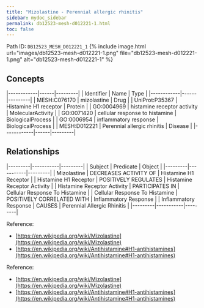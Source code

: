 ```yaml
---
title: "Mizolastine - Perennial allergic rhinitis"
sidebar: mydoc_sidebar
permalink: db12523-mesh-d012221-1.html
toc: false 
---
```



Path ID: `DB12523_MESH_D012221_1`
{% include image.html url="images/db12523-mesh-d012221-1.png" file="db12523-mesh-d012221-1.png" alt="db12523-mesh-d012221-1" %}

## Concepts

|------------|------|---------|
| Identifier | Name | Type    |
|------------|------|---------|
| MESH:C076170 | mizolastine | Drug |
| UniProt:P35367 | Histamine H1 receptor | Protein |
| GO:0004969 | histamine receptor activity | MolecularActivity |
| GO:0071420 | cellular response to histamine | BiologicalProcess |
| GO:0006954 | inflammatory response | BiologicalProcess |
| MESH:D012221 | Perennial allergic rhinitis | Disease |
|------------|------|---------|

## Relationships

|---------|-----------|---------|
| Subject | Predicate | Object  |
|---------|-----------|---------|
| Mizolastine | DECREASES ACTIVITY OF | Histamine H1 Receptor |
| Histamine H1 Receptor | POSITIVELY REGULATES | Histamine Receptor Activity |
| Histamine Receptor Activity | PARTICIPATES IN | Cellular Response To Histamine |
| Cellular Response To Histamine | POSITIVELY CORRELATED WITH | Inflammatory Response |
| Inflammatory Response | CAUSES | Perennial Allergic Rhinitis |
|---------|-----------|---------|

Reference: 
  - [https://en.wikipedia.org/wiki/Mizolastine](https://en.wikipedia.org/wiki/Mizolastine)
  - [https://en.wikipedia.org/wiki/Antihistamine#H1-antihistamines](https://en.wikipedia.org/wiki/Antihistamine#H1-antihistamines)

Reference: 
  - [https://en.wikipedia.org/wiki/Mizolastine](https://en.wikipedia.org/wiki/Mizolastine)
  - [https://en.wikipedia.org/wiki/Antihistamine#H1-antihistamines](https://en.wikipedia.org/wiki/Antihistamine#H1-antihistamines)
